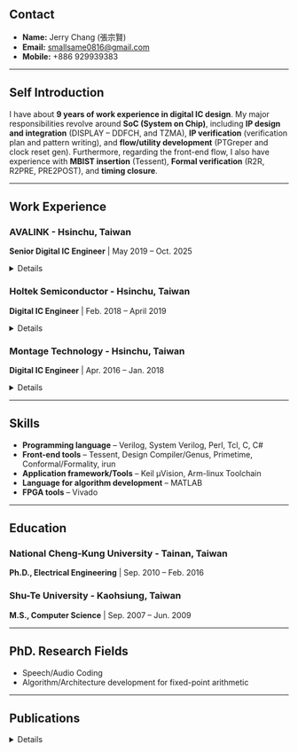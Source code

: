 
## Contact

* **Name:** Jerry Chang (張宗賢)
* **Email:** smallsame0816@gmail.com
* **Mobile:** +886 929939383

---

## Self Introduction

I have about **9 years of work experience in digital IC design**. My major responsibilities revolve around **SoC (System on Chip)**, including **IP design and integration** (DISPLAY – DDFCH, and TZMA), **IP verification** (verification plan and pattern writing), and **flow/utility development** (PTGreper and clock reset gen). Furthermore, regarding the front-end flow, I also have experience with **MBIST insertion** (Tessent), **Formal verification** (R2R, R2PRE, PRE2POST), and **timing closure**.

---

## Work Experience

### AVALINK - Hsinchu, Taiwan
**Senior Digital IC Engineer** | May 2019 – Oct. 2025

<details close>
  <summary>Details</summary>
   
* **RTL Design - DISPLAY 4K System**
    * [DDFCH](https://github.com/small-same/small-same/blob/main/WorkSpace/DDFCH.md)
      * Designed and optimized Data Fetching from DRAM IP, enhancing data throughput.
      * Developed Rotated SRAM design, achieving 50% memory usage saving, compared ping-pong buffering, through efficient block-to-linear ordering swap.
      * Implemented Display Cropping Functions with the integration of frame buffer decompression, achieving target performance.
    * **TZMA** 
      * Designed Trust Zone Memory Access IP, integrating with crypto engine to secure DRAM access, ensuring robust system security.
      * Developed Register Control for Secure/Non-Secure Master with Trust-Zone Access, improving system partition security.
* **Display Function Verification**
    * Developed comprehensive verification test plans and patterns, No functional fault happens at first cut tapeout.
    * Response FPGA emulation to validate display functionalities and accelerate pre-silicon debugging.
* **FPGA Implementation & Integration**
    * Implemention Flow on Xilinx V9 with VIVADO, meeting stringent performance targets.
    * Gained extensive integration experience with VIVADO IPs, including Serdes, MIG DDR4, and HDMI Tx PHY.
* **Project Experience with Tapout IC**
    * Contributed to the successful tape-out of SFH980 – a 4K setup-box IC with integrated In-house FBD (SMIC 40nm).
    * Involved in SFH821 – a 2K setup-box IC with 10-bit Coder (SMIC 40nm).
    * Participated in SFH826 – a 2K setup-box IC, leading the effort to fix critical issues from SFH821 (SMIC 40nm).


</details>

### Holtek Semiconductor - Hsinchu, Taiwan
**Digital IC Engineer** | Feb. 2018 – April 2019

<details close>
  <summary>Details</summary>

* **Functional Verification (Keil-C based)**: Functional verification for critical IP blocks including **Bus matrix**, **Test mode**, **DMA function**, and **in-house MBIST mode**.
* **RTL Integration**: Successfully integrated **BLE IP with specific test modes** into larger SoC designs, ensuring seamless functionality and adherence to specifications.
* **Front-End Flow Ownership**: Performed **Logic Equivalency Checking (LEC)** for entire chips, comparing R2R, R2G, G2G to guarantee design integrity.
* **Functional ECO Execution**: Has experience for Functional ECOs. 
* Script writing for **Front-end Flow Development**
    * Developed Perl/Tcl scripts for automated PrimeTime information extraction and analysis.
    * Conducted in-depth clock/data path analysis to identify and resolve clock tree balance issues, ensuring timing closure.
    * Buffer/double-Inverter usage calculation, optimizing gate-level netlist quality.
    * Summarized timing closure status for MRMC (TMS/WMS), providing critical insights for tape-out decisions.
* **Tape-out Project Contribution**: Contributed to the successful tape-out of a **Cortex-M3 + Integrated BLE SoC** on **UMC 28nm** process technology.

</details>   



### Montage Technology - Hsinchu, Taiwan
**Digital IC Engineer** | Apr. 2016 – Jan. 2018

<details close>
  <summary>Details</summary>

* **IP Design & Automation**:
    * Developed an **automated RTL generator for Clock/Reset Generation (clock reset gen)**
    * UART IP
* **Front-End Flow Management**:
    * Managed **MBIST (Memory Built-In Self-Test) insertion flow** from IP-level to top-level using **Tessent**.
    * Executed **Logic Equivalency Checking (LEC)** for entire chip designs (RTL to post-layout netlist) to verify design equivalence.
    * Performed **Manual Functional ECOs**

* **Tape-out Project Contribution**: Played a key role in the tape-out of the **Panther WIFI SOC** (fabricated on **SMIC 40nm** process technology).

</details>   

---

## Skills

* **Programming language** – Verilog, System Verilog, Perl, Tcl, C, C#
* **Front-end tools** – Tessent, Design Compiler/Genus, Primetime, Conformal/Formality, irun
* **Application framework/Tools** – Keil µVision, Arm-linux Toolchain
* **Language for algorithm development** – MATLAB
* **FPGA tools** – Vivado

---

## Education

### National Cheng-Kung University - Tainan, Taiwan

**Ph.D., Electrical Engineering** | Sep. 2010 – Feb. 2016

### Shu-Te University - Kaohsiung, Taiwan

**M.S., Computer Science** | Sep. 2007 – Jun. 2009

---

## PhD. Research Fields

* Speech/Audio Coding
* Algorithm/Architecture development for fixed-point arithmetic

---

## Publications

<details close>
  <summary>Details</summary>
  
### Journals

1.  Chung-Hsien Chang, Bo-Wei Chen, Shi-Huang Chen, Jhing-Fa Wang, and Yu-Hao Chiu, "Low-Complexity Hardware Design for Fast Solving LSPs With Coordinated Polynomial Solution," **IEEE Trans. on VLSI**, vol.23, no.2, pp.230-243, Feb. 2015.
2.  Chung-Hsien Chang, Shi-Huang Chen, Bo-Wei Chen, Wen Ji, K. Bharanitharan, and Jhing-Fa Wang, “Fixed-point Computing Element Design for Transcendental Functions and Primary Operations in Speech Processing”, **IEEE Trans. on VLSI**, vol.24, no. 2, pp. 1993-1997, May 2016.
3.  Chung-Hsien Chang, Bo-Wei Chen, Shi-Huang Chen, Jhing-Fa Wang, and Wei Jen, “Low-complexity Audio CODEC for Resource-scarce Embedded System with Fixed-point Arithmetic”, **JCIE**. vol. 39, no. 3, pp. 303-314, 2016.

### Conferences

1.  Chung-Hsien Chang, Po-Chuan Lin, Yu-Hao Chiu, Jhing-Fa Wang, and Ta-Wen Kuan, “A low-complexity sound recording system for elderly security in home-care system”, in Proc. **International Conference on Orange Technologies**, Xian, China, 2014, Sep. 20-23, pp. 185-188. (Algorithm Design)
2.  Chung-Hsien Chang, Po-Chuan Lin, Ta-Wen Kuan, Jhing-Fa Wang, Jing-Min Chen, and Jaw-Shyang Wu, “Multi-level Smile Intensity Measuring Based on Mouth-Corner Features for Happiness Detection,” in Proc. **International Conference on Orange Technologies**, Xian, China, 2014, Sep. 20-23, pp. 181-184. (Algorithm-level Design)
3.  Chung-Hsien Chang, Shi-Huang Chen, Bo-Wei Chen, Chih-Hsiang Peng, and Jhing-Fa Wang, "High-Efficient Hardware Design Based on Enhanced Tschirnhaus Transform for Solving the LSPs," in Proc. **IEEE International Symposium on Circuits & Systems**, Beijing, China, 2013, May 19-23, pp. 1440-1443. (Digital System on FPGA)
4.  Chung-Hsien Chang, Shi-Huang Chen, Bo-Wei Chen, and Jhing-Fa Wang, "A Division-Free Algorithm for Fixed-Point Power Exponential Function in Embedded System," in Proc. **International Conference on Orange Technologies**, Tainan, Taiwan, 2013, Mar. 12-16, 223-226. (Algorithm-level Design)
5.  Chung-Hsien Chang, Shi-Huang Chen, and Jhing-Fa Wang, "Fast Macro-block Selection Algorithm Using 2-D Haar Wavelet Features for H.264 Video Codec," in Proc. **International Conference on Genetic and Evolutionary Computing**, Shenzhen, China, 2010, Dec. 13-15, pp. 610-613.
6.  Shi-Huang Chen, Chung-Hsien Chang, and Shih-Yin Yu, “Fast Wavelet-based Macro-block Selection Algorithm for H.264 Video Codec,” **The International Multi Conference of Engineers and Computer Scientists**, pp. 421-424, Mar. 19-21, 2008, Hong Kong. (Algorithm-level Design, Best Paper Award)

</details>   
